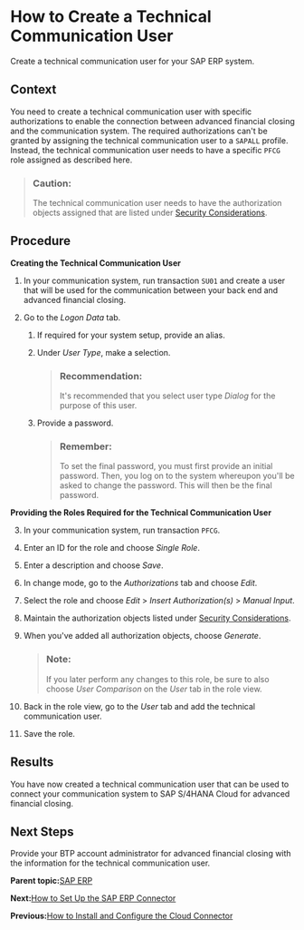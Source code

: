 <!-- loiod9e09c7bacf542a1902e858a1d091a0d -->

# How to Create a Technical Communication User

Create a technical communication user for your SAP ERP system.



## Context

You need to create a technical communication user with specific authorizations to enable the connection between advanced financial closing and the communication system. The required authorizations can't be granted by assigning the technical communication user to a `SAPALL` profile. Instead, the technical communication user needs to have a specific `PFCG` role assigned as described here.

> ### Caution:  
> The technical communication user needs to have the authorization objects assigned that are listed under [Security Considerations](https://help.sap.com/docs/SAP_ERP_CONNECTOR_FOR_ADVANCED_FINANCIAL_CLOSING/c56f7dab0ed341afad9581be5651184f/c552f0649acd42a7bb8638359ca82897.html).



## Procedure

**Creating the Technical Communication User**

1.  In your communication system, run transaction `SU01` and create a user that will be used for the communication between your back end and advanced financial closing.

2.  Go to the *Logon Data* tab.

    1.  If required for your system setup, provide an alias.

    2.  Under *User Type*, make a selection.

        > ### Recommendation:  
        > It's recommended that you select user type *Dialog* for the purpose of this user.

    3.  Provide a password.

        > ### Remember:  
        > To set the final password, you must first provide an initial password. Then, you log on to the system whereupon you'll be asked to change the password. This will then be the final password.



**Providing the Roles Required for the Technical Communication User**

3.  In your communication system, run transaction `PFCG`.

4.  Enter an ID for the role and choose *Single Role*.

5.  Enter a description and choose *Save*.

6.  In change mode, go to the *Authorizations* tab and choose *Edit*.

7.  Select the role and choose *Edit* \> *Insert Authorization\(s\)* \> *Manual Input*.

8.  Maintain the authorization objects listed under [Security Considerations](https://help.sap.com/docs/SAP_ERP_CONNECTOR_FOR_ADVANCED_FINANCIAL_CLOSING/c56f7dab0ed341afad9581be5651184f/c552f0649acd42a7bb8638359ca82897.html).

9.  When you've added all authorization objects, choose *Generate*.

    > ### Note:  
    > If you later perform any changes to this role, be sure to also choose *User Comparison* on the *User* tab in the role view.

10. Back in the role view, go to the *User* tab and add the technical communication user.

11. Save the role.




<a name="loiod9e09c7bacf542a1902e858a1d091a0d__result_ktt_rxz_4pb"/>

## Results

You have now created a technical communication user that can be used to connect your communication system to SAP S/4HANA Cloud for advanced financial closing.



<a name="loiod9e09c7bacf542a1902e858a1d091a0d__postreq_n4n_hqz_4pb"/>

## Next Steps

Provide your BTP account administrator for advanced financial closing with the information for the technical communication user.

**Parent topic:**[SAP ERP](sap-erp-7b85121.md "Perform the following steps to connect SAP S/4HANA Cloud for advanced financial closing to your SAP ERP system. Perform the last step only if it applies to your use case.")

**Next:**[How to Set Up the SAP ERP Connector](how-to-set-up-the-sap-erp-connector-b139d1e.md "If you want to connect to SAP ERP, you require the SAP ERP connector for SAP S/4HANA Cloud for advanced financial closing as additional software.")

**Previous:**[How to Install and Configure the Cloud Connector](how-to-install-and-configure-the-cloud-connector-3d19a8a.md "If you want to connect to SAP ERP, you need to install and configure the Cloud Connector as additional software.")

